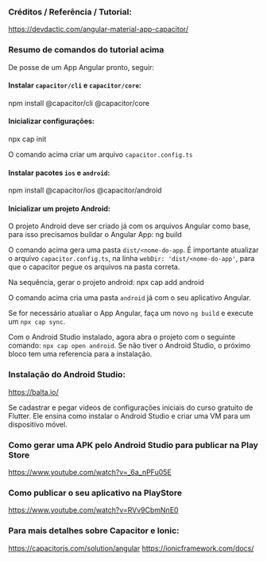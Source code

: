 ### Créditos / Referência / Tutorial:

<https://devdactic.com/angular-material-app-capacitor/>

### Resumo de comandos do tutorial acima

De posse de um App Angular pronto, seguir:

#### Instalar `capacitor/cli` e `capacitor/core`:
  npm install @capacitor/cli @capacitor/core

#### Inicializar configurações:
  npx cap init

O comando acima criar um arquivo `capacitor.config.ts`

#### Instalar pacotes `ios` e `android`:
  npm install @capacitor/ios @capacitor/android

#### Inicializar um projeto Android:
O projeto Android deve ser criado já com os arquivos Angular como base, para isso precisamos buildar o Angular App:
  ng build

O comando acima gera uma pasta `dist/<nome-do-app`. É importante atualizar o arquivo `capacitor.config.ts`, na linha `webDir: 'dist/<nome-do-app'`, 
para que o capacitor pegue os arquivos na pasta correta.

Na sequência, gerar o projeto android:
  npx cap add android

O comando acima cria uma pasta `android` já com o seu aplicativo Angular.

Se for necessário atualiar o App Angular, faça um novo `ng build` e execute um `npx cap sync`.

Com o Android Studio instalado, agora abra o projeto com o seguinte comando: `npx cap open android`. Se não tiver o Android Studio, o próximo bloco tem uma referencia para a instalação.


### Instalação do Android Studio:

<https://balta.io/>

Se cadastrar e pegar videos de configurações iniciais do curso gratuito de Flutter. Ele ensina como instalar o Android Studio e criar uma VM para um dispositivo móvel.


### Como gerar uma APK pelo Android Studio para publicar na Play Store 

<https://www.youtube.com/watch?v=_6a_nPFu05E>


###  Como publicar o seu aplicativo na PlayStore

<https://www.youtube.com/watch?v=RVv9CbmNnE0>


### Para mais detalhes sobre Capacitor e Ionic:

<https://capacitorjs.com/solution/angular>
<https://ionicframework.com/docs/>
